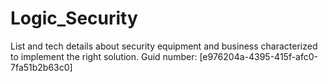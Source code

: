 # Logic_Security
List and tech details about security equipment and business characterized to implement the right solution. 
Guid number: [e976204a-4395-415f-afc0-7fa51b2b63c0]
